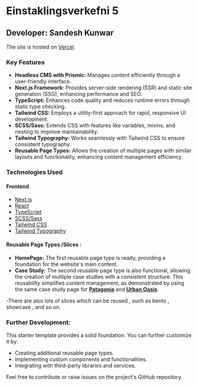 # Einstaklingsverkefni 5

## Developer: Sandesh Kunwar

The site is hosted on [Vercel](https://hippies-central-vert.vercel.app/). 


### Key Features

- **Headless CMS with Prismic:** Manages content efficiently through a user-friendly interface.
- **Next.js Framework:** Provides server-side rendering (SSR) and static site generation (SSG), enhancing performance and SEO.
- **TypeScript:** Enhances code quality and reduces runtime errors through static type checking.
- **Tailwind CSS:** Employs a utility-first approach for rapid, responsive UI development.
- **SCSS/Sass:** Extends CSS with features like variables, mixins, and nesting to improve maintainability.
- **Tailwind Typography:** Works seamlessly with Tailwind CSS to ensure consistent typography.
- **Reusable Page Types:** Allows the creation of multiple pages with similar layouts and functionality, enhancing content management efficiency.

### Technologies Used
#### Frontend

 -   [Next.js](https://nextjs.org/)
 -   [React](https://react.dev/)
 -   [TypeScript](https://www.typescriptlang.org/)
 -   [SCSS/Sass](https://sass-lang.com/)
 -   [Tailwind CSS](https://tailwindcss.com/)
 -   [Tailwind Typography](https://github.com/tailwindlabs/tailwindcss-typography)


#### Reusable Page Types /Slices :

- **HomePage:** The first reusable page type is ready, providing a foundation for the website's main content.
- **Case Study:** The second reusable page type is also functional, allowing the creation of multiple case studies with a consistent structure. This reusability simplifies content management, as demonstrated by using the same case study page for **[Patagonia](https://hippies-central-vert.vercel.app/case-study/patagonia)** and **[Urban Oasis](https://hippies-central-vert.vercel.app/case-study/urban-oasis)**.

-There are also lots of slices which can be reused , such as bento , showcase , and so on.


### Further Development:

This starter template provides a solid foundation. You can further customize it by:

- Creating additional reusable page types.
- Implementing custom components and functionalities.
- Integrating with third-party libraries and services.

Feel free to contribute or raise issues on the project's GitHub repository.


